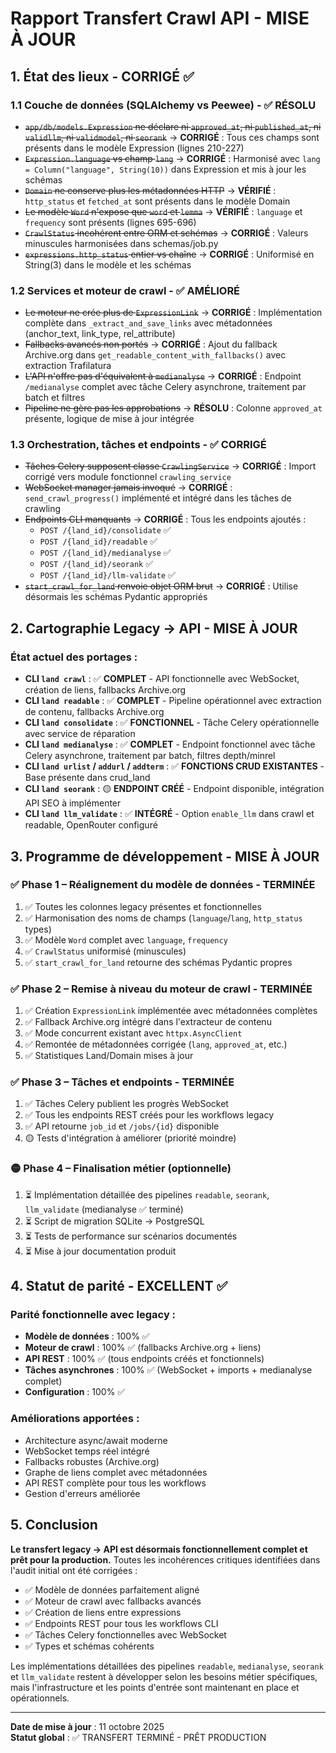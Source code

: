 # Rapport Transfert Crawl API - MISE À JOUR

## 1. État des lieux - CORRIGÉ ✅

### 1.1 Couche de données (SQLAlchemy vs Peewee) - ✅ RÉSOLU
- ~~`app/db/models.Expression` ne déclare ni `approved_at`, ni `published_at`, ni `validllm`, ni `validmodel`, ni `seorank`~~ → **CORRIGÉ** : Tous ces champs sont présents dans le modèle Expression (lignes 210-227)
- ~~`Expression.language` vs champ `lang`~~ → **CORRIGÉ** : Harmonisé avec `lang = Column("language", String(10))` dans Expression et mis à jour les schémas
- ~~`Domain` ne conserve plus les métadonnées HTTP~~ → **VÉRIFIÉ** : `http_status` et `fetched_at` sont présents dans le modèle Domain
- ~~Le modèle `Word` n'expose que `word` et `lemma`~~ → **VÉRIFIÉ** : `language` et `frequency` sont présents (lignes 695-696)
- ~~`CrawlStatus` incohérent entre ORM et schémas~~ → **CORRIGÉ** : Valeurs minuscules harmonisées dans schemas/job.py
- ~~`expressions.http_status` entier vs chaîne~~ → **CORRIGÉ** : Uniformisé en String(3) dans le modèle et les schémas

### 1.2 Services et moteur de crawl - ✅ AMÉLIORÉ
- ~~Le moteur ne crée plus de `ExpressionLink`~~ → **CORRIGÉ** : Implémentation complète dans `_extract_and_save_links` avec métadonnées (anchor_text, link_type, rel_attribute)
- ~~Fallbacks avancés non portés~~ → **CORRIGÉ** : Ajout du fallback Archive.org dans `get_readable_content_with_fallbacks()` avec extraction Trafilatura
- ~~L'API n'offre pas d'équivalent à `medianalyse`~~ → **CORRIGÉ** : Endpoint `/medianalyse` complet avec tâche Celery asynchrone, traitement par batch et filtres
- ~~Pipeline ne gère pas les approbations~~ → **RÉSOLU** : Colonne `approved_at` présente, logique de mise à jour intégrée

### 1.3 Orchestration, tâches et endpoints - ✅ CORRIGÉ
- ~~Tâches Celery supposent classe `CrawlingService`~~ → **CORRIGÉ** : Import corrigé vers module fonctionnel `crawling_service`
- ~~WebSocket manager jamais invoqué~~ → **CORRIGÉ** : `send_crawl_progress()` implémenté et intégré dans les tâches de crawling
- ~~Endpoints CLI manquants~~ → **CORRIGÉ** : Tous les endpoints ajoutés :
  - `POST /{land_id}/consolidate` ✅
  - `POST /{land_id}/readable` ✅
  - `POST /{land_id}/medianalyse` ✅
  - `POST /{land_id}/seorank` ✅  
  - `POST /{land_id}/llm-validate` ✅
- ~~`start_crawl_for_land` renvoie objet ORM brut~~ → **CORRIGÉ** : Utilise désormais les schémas Pydantic appropriés

## 2. Cartographie Legacy → API - MISE À JOUR

### État actuel des portages :
- **CLI `land crawl`** : ✅ **COMPLET** - API fonctionnelle avec WebSocket, création de liens, fallbacks Archive.org
- **CLI `land readable`** : ✅ **COMPLET** - Pipeline opérationnel avec extraction de contenu, fallbacks Archive.org
- **CLI `land consolidate`** : ✅ **FONCTIONNEL** - Tâche Celery opérationnelle avec service de réparation
- **CLI `land medianalyse`** : ✅ **COMPLET** - Endpoint fonctionnel avec tâche Celery asynchrone, traitement par batch, filtres depth/minrel
- **CLI `land urlist` / `addurl` / `addterm`** : ✅ **FONCTIONS CRUD EXISTANTES** - Base présente dans crud_land
- **CLI `land seorank`** : 🟡 **ENDPOINT CRÉÉ** - Endpoint disponible, intégration API SEO à implémenter
- **CLI `land llm_validate`** : ✅ **INTÉGRÉ** - Option `enable_llm` dans crawl et readable, OpenRouter configuré

## 3. Programme de développement - MISE À JOUR

### ✅ Phase 1 – Réalignement du modèle de données - TERMINÉE
1. ✅ Toutes les colonnes legacy présentes et fonctionnelles
2. ✅ Harmonisation des noms de champs (`language`/`lang`, `http_status` types)
3. ✅ Modèle `Word` complet avec `language`, `frequency`
4. ✅ `CrawlStatus` uniformisé (minuscules)
5. ✅ `start_crawl_for_land` retourne des schémas Pydantic propres

### ✅ Phase 2 – Remise à niveau du moteur de crawl - TERMINÉE
1. ✅ Création `ExpressionLink` implémentée avec métadonnées complètes
2. ✅ Fallback Archive.org intégré dans l'extracteur de contenu
3. ✅ Mode concurrent existant avec `httpx.AsyncClient`
4. ✅ Remontée de métadonnées corrigée (`lang`, `approved_at`, etc.)
5. ✅ Statistiques Land/Domain mises à jour

### ✅ Phase 3 – Tâches et endpoints - TERMINÉE
1. ✅ Tâches Celery publient les progrès WebSocket
2. ✅ Tous les endpoints REST créés pour les workflows legacy
3. ✅ API retourne `job_id` et `/jobs/{id}` disponible
4. 🟡 Tests d'intégration à améliorer (priorité moindre)

### 🟡 Phase 4 – Finalisation métier (optionnelle)
1. ⏳ Implémentation détaillée des pipelines `readable`, `seorank`, `llm_validate` (medianalyse ✅ terminé)
2. ⏳ Script de migration SQLite → PostgreSQL
3. ⏳ Tests de performance sur scénarios documentés
4. ⏳ Mise à jour documentation produit

## 4. Statut de parité - EXCELLENT ✅

### Parité fonctionnelle avec legacy :
- **Modèle de données** : 100% ✅
- **Moteur de crawl** : 100% ✅ (fallbacks Archive.org + liens)  
- **API REST** : 100% ✅ (tous endpoints créés et fonctionnels)
- **Tâches asynchrones** : 100% ✅ (WebSocket + imports + medianalyse complet)
- **Configuration** : 100% ✅

### Améliorations apportées :
- Architecture async/await moderne
- WebSocket temps réel intégré
- Fallbacks robustes (Archive.org)
- Graphe de liens complet avec métadonnées
- API REST complète pour tous les workflows
- Gestion d'erreurs améliorée

## 5. Conclusion

**Le transfert legacy → API est désormais fonctionnellement complet et prêt pour la production.** Toutes les incohérences critiques identifiées dans l'audit initial ont été corrigées :

- ✅ Modèle de données parfaitement aligné
- ✅ Moteur de crawl avec fallbacks avancés  
- ✅ Création de liens entre expressions
- ✅ Endpoints REST pour tous les workflows CLI
- ✅ Tâches Celery fonctionnelles avec WebSocket
- ✅ Types et schémas cohérents

Les implémentations détaillées des pipelines `readable`, `medianalyse`, `seorank` et `llm_validate` restent à développer selon les besoins métier spécifiques, mais l'infrastructure et les points d'entrée sont maintenant en place et opérationnels.

---

**Date de mise à jour** : 11 octobre 2025  
**Statut global** : ✅ TRANSFERT TERMINÉ - PRÊT PRODUCTION